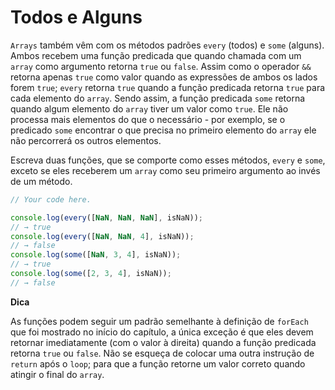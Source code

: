 # Todos e Alguns

`Arrays` também vêm com os métodos padrões `every` (todos) e `some` (alguns). Ambos recebem uma função predicada que quando chamada com um `array` como argumento retorna `true` ou `false`. Assim como o operador `&&` retorna apenas `true` como valor quando as expressões de ambos os lados forem `true`; `every` retorna `true` quando a função predicada retorna `true` para cada elemento do `array`. Sendo assim, a função predicada `some` retorna quando algum elemento do `array` tiver um valor como `true`. Ele não processa mais elementos do que o necessário - por exemplo, se o predicado `some` encontrar o que precisa no primeiro elemento do `array` ele não percorrerá os outros elementos.

Escreva duas funções, que se comporte como esses métodos, `every` e `some`, exceto se eles receberem um `array` como seu primeiro argumento ao invés de um método.

```js
// Your code here.

console.log(every([NaN, NaN, NaN], isNaN));
// → true
console.log(every([NaN, NaN, 4], isNaN));
// → false
console.log(some([NaN, 3, 4], isNaN));
// → true
console.log(some([2, 3, 4], isNaN));
// → false
```

**Dica**

As funções podem seguir um padrão semelhante à definição de `forEach` que foi mostrado no início do capítulo, a única exceção é que eles devem retornar imediatamente (com o valor à direita) quando a função predicada retorna `true` ou `false`. Não se esqueça de colocar uma outra instrução de `return` após o `loop`; para que a função retorne um valor correto quando atingir o final do `array`.
